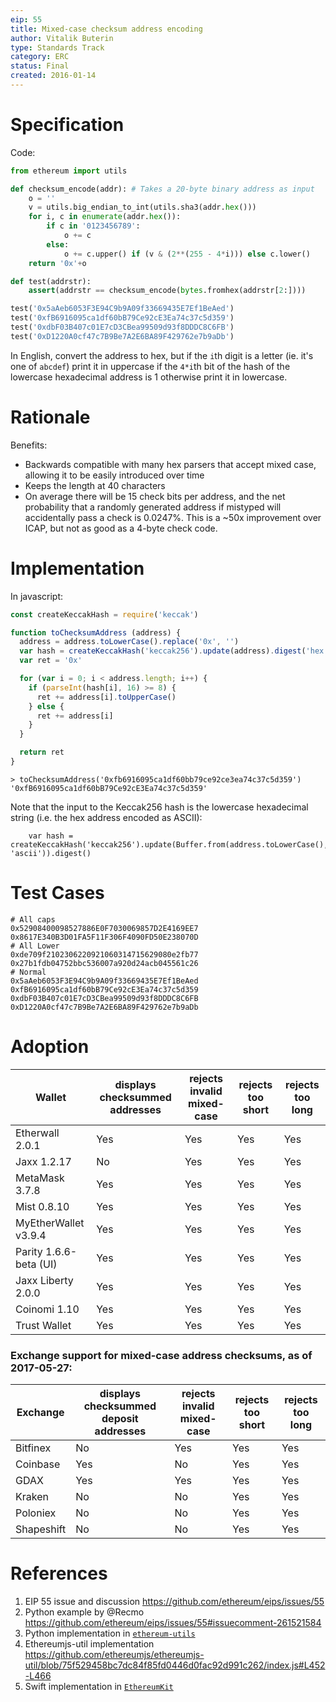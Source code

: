 ```yaml
---
eip: 55
title: Mixed-case checksum address encoding
author: Vitalik Buterin
type: Standards Track
category: ERC
status: Final
created: 2016-01-14
---
```


# Specification

Code:

``` python
from ethereum import utils

def checksum_encode(addr): # Takes a 20-byte binary address as input
    o = ''
    v = utils.big_endian_to_int(utils.sha3(addr.hex()))
    for i, c in enumerate(addr.hex()):
        if c in '0123456789':
            o += c
        else:
            o += c.upper() if (v & (2**(255 - 4*i))) else c.lower()
    return '0x'+o

def test(addrstr):
    assert(addrstr == checksum_encode(bytes.fromhex(addrstr[2:])))

test('0x5aAeb6053F3E94C9b9A09f33669435E7Ef1BeAed')
test('0xfB6916095ca1df60bB79Ce92cE3Ea74c37c5d359')
test('0xdbF03B407c01E7cD3CBea99509d93f8DDDC8C6FB')
test('0xD1220A0cf47c7B9Be7A2E6BA89F429762e7b9aDb')

```

In English, convert the address to hex, but if the `i`th digit is a letter (ie. it's one of `abcdef`) print it in uppercase if the `4*i`th bit of the hash of the lowercase hexadecimal address is 1 otherwise print it in lowercase.

# Rationale

Benefits:
- Backwards compatible with many hex parsers that accept mixed case, allowing it to be easily introduced over time
- Keeps the length at 40 characters
- On average there will be 15 check bits per address, and the net probability that a randomly generated address if mistyped will accidentally pass a check is 0.0247%. This is a ~50x improvement over ICAP, but not as good as a 4-byte check code.

# Implementation

In javascript:

```js
const createKeccakHash = require('keccak')

function toChecksumAddress (address) {
  address = address.toLowerCase().replace('0x', '')
  var hash = createKeccakHash('keccak256').update(address).digest('hex')
  var ret = '0x'

  for (var i = 0; i < address.length; i++) {
    if (parseInt(hash[i], 16) >= 8) {
      ret += address[i].toUpperCase()
    } else {
      ret += address[i]
    }
  }

  return ret
}
```

```
> toChecksumAddress('0xfb6916095ca1df60bb79ce92ce3ea74c37c5d359')
'0xfB6916095ca1df60bB79Ce92cE3Ea74c37c5d359'
```

Note that the input to the Keccak256 hash is the lowercase hexadecimal string (i.e. the hex address encoded as ASCII):

```
    var hash = createKeccakHash('keccak256').update(Buffer.from(address.toLowerCase(), 'ascii')).digest()
```

# Test Cases

```
# All caps
0x52908400098527886E0F7030069857D2E4169EE7
0x8617E340B3D01FA5F11F306F4090FD50E238070D
# All Lower
0xde709f2102306220921060314715629080e2fb77
0x27b1fdb04752bbc536007a920d24acb045561c26
# Normal
0x5aAeb6053F3E94C9b9A09f33669435E7Ef1BeAed
0xfB6916095ca1df60bB79Ce92cE3Ea74c37c5d359
0xdbF03B407c01E7cD3CBea99509d93f8DDDC8C6FB
0xD1220A0cf47c7B9Be7A2E6BA89F429762e7b9aDb
```

# Adoption

| Wallet                   | displays checksummed addresses | rejects invalid mixed-case | rejects too short | rejects too long |
|--------------------------|--------------------------------|----------------------------|-------------------|------------------|
| Etherwall 2.0.1          | Yes                            | Yes                        | Yes               | Yes              |
| Jaxx 1.2.17              | No                             | Yes                        | Yes               | Yes              |
| MetaMask 3.7.8           | Yes                            | Yes                        | Yes               | Yes              |
| Mist 0.8.10              | Yes                            | Yes                        | Yes               | Yes              |
| MyEtherWallet v3.9.4     | Yes                            | Yes                        | Yes               | Yes              |
| Parity 1.6.6-beta (UI)   | Yes                            | Yes                        | Yes               | Yes              |
| Jaxx Liberty 2.0.0       | Yes                            | Yes                        | Yes               | Yes              |
| Coinomi 1.10             | Yes                            | Yes                        | Yes               | Yes              |
| Trust Wallet             | Yes                            | Yes                        | Yes               | Yes              |

### Exchange support for mixed-case address checksums, as of 2017-05-27:

| Exchange     | displays checksummed deposit addresses | rejects invalid mixed-case | rejects too short | rejects too long |
|--------------|----------------------------------------|----------------------------|-------------------|------------------|
| Bitfinex     | No                                     | Yes                        | Yes               | Yes              |
| Coinbase     | Yes                                    | No                         | Yes               | Yes              |
| GDAX         | Yes                                    | Yes                        | Yes               | Yes              |
| Kraken       | No                                     | No                         | Yes               | Yes              |
| Poloniex     | No                                     | No                         | Yes               | Yes              |
| Shapeshift   | No                                     | No                         | Yes               | Yes              |

# References

1. EIP 55 issue and discussion https://github.com/ethereum/eips/issues/55
2. Python example by @Recmo https://github.com/ethereum/eips/issues/55#issuecomment-261521584
3. Python implementation in [`ethereum-utils`](https://github.com/pipermerriam/ethereum-utils#to_checksum_addressvalue---text)
4. Ethereumjs-util implementation https://github.com/ethereumjs/ethereumjs-util/blob/75f529458bc7dc84f85fd0446d0fac92d991c262/index.js#L452-L466
5. Swift implementation in [`EthereumKit`](https://github.com/yuzushioh/EthereumKit/blob/master/EthereumKit/Helper/EIP55.swift)
